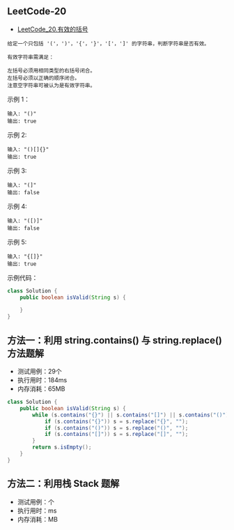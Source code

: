 ## LeetCode-20

- [LeetCode_20.有效的括号](https://leetcode-cn.com/problems/valid-parentheses/)

```
给定一个只包括 '('，')'，'{'，'}'，'['，']' 的字符串，判断字符串是否有效。

有效字符串需满足：

左括号必须用相同类型的右括号闭合。
左括号必须以正确的顺序闭合。
注意空字符串可被认为是有效字符串。
```

示例 1：

```
输入: "()"
输出: true
```

示例 2:

```
输入: "()[]{}"
输出: true
```

示例 3:

```
输入: "(]"
输出: false
```

示例 4:

```
输入: "([)]"
输出: false
```

示例 5:

```
输入: "{[]}"
输出: true
```

示例代码：

```java
class Solution {
    public boolean isValid(String s) {
        
    }
}
```

## 方法一：利用 string.contains() 与 string.replace() 方法题解

- 测试用例：29个
- 执行用时：184ms
- 内存消耗：65MB

```java
class Solution {
    public boolean isValid(String s) {
        while (s.contains("{}") || s.contains("[]") || s.contains("()")) {
            if (s.contains("{}")) s = s.replace("{}", "");
            if (s.contains("()")) s = s.replace("()", "");
            if (s.contains("[]")) s = s.replace("[]", "");
        }
        return s.isEmpty();
    }
}
```

## 方法二：利用栈 Stack 题解

- 测试用例：个
- 执行用时：ms
- 内存消耗：MB
